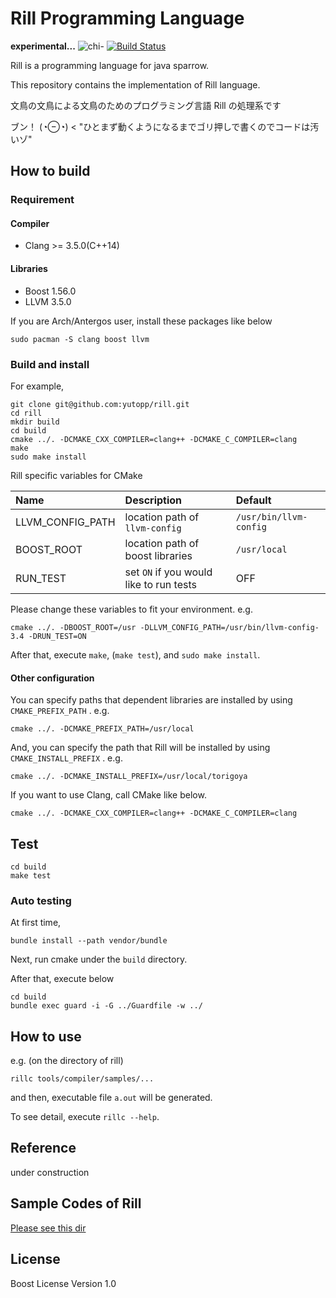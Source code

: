 # Rill Programming Language
**experimental...**
![chi-](http://yutopp.net/image/chi-.png "Bun")
[![Build Status](https://travis-ci.org/yutopp/rill.svg?branch=m@ster)](https://travis-ci.org/yutopp/rill)

Rill is a programming language for java sparrow.

This repository contains the implementation of Rill language.

文鳥の文鳥による文鳥のためのプログラミング言語 Rill の処理系です

ブン！ (◔⊖◔) < "ひとまず動くようになるまでゴリ押しで書くのでコードは汚いゾ"


## How to build
### Requirement
#### Compiler
- Clang >= 3.5.0(C++14)

#### Libraries
- Boost 1.56.0
- LLVM 3.5.0

If you are Arch/Antergos user, install these packages like below
```
sudo pacman -S clang boost llvm
```

### Build and install
For example,
```
git clone git@github.com:yutopp/rill.git
cd rill
mkdir build
cd build
cmake ../. -DCMAKE_CXX_COMPILER=clang++ -DCMAKE_C_COMPILER=clang
make
sudo make install
```
Rill specific variables for CMake

|Name|Description|Default|
|:--|:--|:--|
|LLVM_CONFIG_PATH | location path of `llvm-config` | `/usr/bin/llvm-config` |
|BOOST_ROOT| location path of boost libraries | `/usr/local` |
|RUN_TEST| set `ON` if you would like to run tests | OFF |
Please change these variables to fit your environment.
e.g.
```
cmake ../. -DBOOST_ROOT=/usr -DLLVM_CONFIG_PATH=/usr/bin/llvm-config-3.4 -DRUN_TEST=ON
```

After that, execute `make`, (`make test`),  and `sudo make install`.


#### Other configuration
You can specify paths that dependent libraries are installed by using `CMAKE_PREFIX_PATH` . e.g.

```
cmake ../. -DCMAKE_PREFIX_PATH=/usr/local
```

And, you can specify the path that Rill will be installed by using `CMAKE_INSTALL_PREFIX` . e.g.

```
cmake ../. -DCMAKE_INSTALL_PREFIX=/usr/local/torigoya
```

If you want to use Clang, call CMake like below.

```
cmake ../. -DCMAKE_CXX_COMPILER=clang++ -DCMAKE_C_COMPILER=clang
```

## Test
```
cd build
make test
```

### Auto testing
At first time,
```
bundle install --path vendor/bundle
```

Next, run cmake under the `build` directory.

After that, execute below
```
cd build
bundle exec guard -i -G ../Guardfile -w ../
```


## How to use
e.g. (on the directory of rill)
```
rillc tools/compiler/samples/...
```
and then, executable file `a.out` will be generated.

To see detail, execute `rillc --help`.


## Reference

under construction


## Sample Codes of Rill
[Please see this dir](tools/compiler/samples)


## License

Boost License Version 1.0
